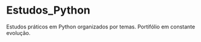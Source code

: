 # Estudos_Python
Estudos práticos em Python organizados por temas. Portifólio em constante evolução.
